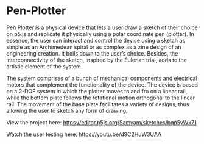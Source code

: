 # Pen-Plotter

Pen Plotter is a physical device that lets a user draw a sketch of their choice on p5.js and replicate it physically using a polar coordinate pen (plotter). In essence, the user can interact and control the device using a sketch as simple as an Archimedean spiral or as complex as a zine design of an engineering creation. It boils down to the user’s choice. Besides, the interconnectivity of the sketch, inspired by the Eulerian trial, adds to the artistic element of the system. 

The system comprises of a bunch of mechanical components and electrical motors that complement the functionality of the device. The device is based on a 2-DOF system in which the plotter moves to and fro on a linear rail, while the bottom plate follows the rotational motion orthogonal to the linear rail. The movement of the base plate facilitates a variety of designs, thus allowing the user to sketch any form of drawing.


View the project here:
https://editor.p5js.org/Samyam/sketches/bqn5yWk71

Watch the user testing here:
https://youtu.be/d9C2HuW3UAA
